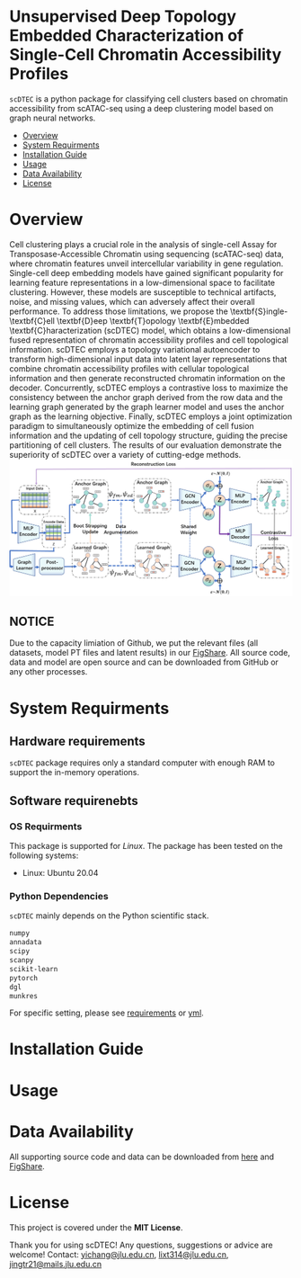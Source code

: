 # Unsupervised Deep Topology Embedded Characterization of Single-Cell Chromatin Accessibility Profiles

`scDTEC` is a python package for classifying cell clusters based on chromatin accessibility from scATAC-seq using a deep clustering model based on graph neural networks.

- [Overview](#overview)
- [System Requirments](#system-requirments)
- [Installation Guide](#installation-guide)
- [Usage](#Usage)
- [Data Availability](#data-availability)
- [License](#license)

# Overview
Cell clustering plays a crucial role in the analysis of single-cell Assay for Transposase-Accessible Chromatin using sequencing (scATAC-seq) data, where chromatin features unveil intercellular variability in gene regulation. Single-cell deep embedding models have gained significant popularity for learning feature representations in a low-dimensional space to facilitate clustering. However, these models are susceptible to technical artifacts, noise, and missing values, which can adversely affect their overall performance. To address those limitations, we propose the \textbf{S}ingle-\textbf{C}ell \textbf{D}eep \textbf{T}opology \textbf{E}mbedded \textbf{C}haracterization (scDTEC) model, which obtains a low-dimensional fused representation of chromatin accessibility profiles and cell topological information. scDTEC employs a topology variational autoencoder to transform high-dimensional input data into latent layer representations that combine chromatin accessibility profiles with cellular topological information and then generate reconstructed chromatin information on the decoder. Concurrently, scDTEC employs a contrastive loss to maximize the consistency between the anchor graph derived from the row data and the learning graph generated by the graph learner model and uses the anchor graph as the learning objective. Finally, scDTEC employs a joint optimization paradigm to simultaneously optimize the embedding of cell fusion information and the updating of cell topology structure, guiding the precise partitioning of cell clusters. The results of our evaluation demonstrate the superiority of scDTEC over a variety of cutting-edge methods.
![scDTEC](https://github.com/jingtairan/scDTEC/blob/master/Framework.png)

## NOTICE

Due to the capacity limiation of Github, we put the relevant files (all datasets, model PT files and latent results) in our <a href="">FigShare</a>. All source code, data and model are open source and can be downloaded from GitHub or any other processes.

# System Requirments
## Hardware requirements
`scDTEC` package requires only a standard computer with enough RAM to support the in-memory operations.

## Software requirenebts
### OS Requirments
This package is supported for *Linux*. The package has been tested on the following systems:
+ Linux: Ubuntu 20.04

### Python Dependencies
`scDTEC` mainly depends on the Python scientific stack.
```
numpy
annadata
scipy
scanpy
scikit-learn
pytorch
dgl
munkres
```
For specific setting, please see <a href="">requirements</a> or <a href="">yml</a>.

# Installation Guide

# Usage

# Data Availability
All supporting source code and data can be downloaded from <a href="">here</a> and <a href="">FigShare</a>.

# License
This project is covered under the **MIT License**.


Thank you for using scDTEC! Any questions, suggestions or advice are welcome!
Contact:  yichang@jlu.edu.cn, lixt314@jlu.edu.cn, jingtr21@mails.jlu.edu.cn
